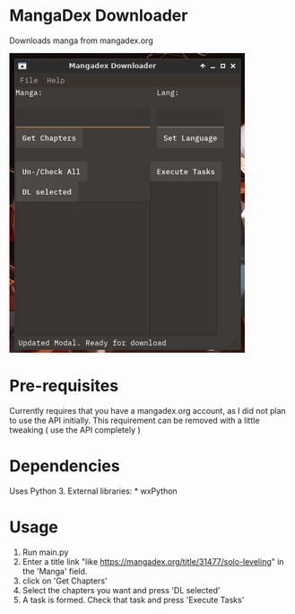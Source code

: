 # MangaDex Downloader

Downloads manga from mangadex.org

![](https://github.com/sanskarchand/MangadexDL/blob/master/screenshots/Screenshot_2020-03-22_18-32-44.png)

# Pre-requisites
Currently requires that you have a mangadex.org account, as I did not plan to use the API initially.
This requirement can be removed with a little tweaking ( use the API completely )

# Dependencies

Uses Python 3.
External libraries:
    * wxPython

# Usage
1) Run main.py
2) Enter a title link "like https://mangadex.org/title/31477/solo-leveling" in the 'Manga' field.
3) click on 'Get Chapters'
4) Select the chapters you want and press 'DL selected'
5) A task is formed. Check that task and press 'Execute Tasks'
